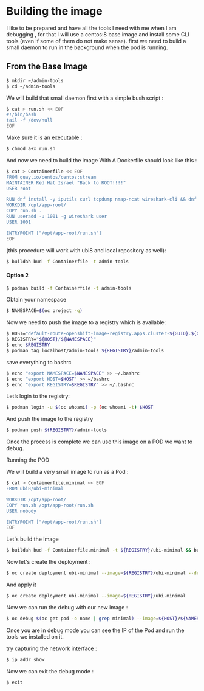 # Building the image

I like to be prepared and have all the tools I need with me when I am debugging , for that I will use a centos:8 base 
image and install some CLI tools (even if some of them do not make sense).
first we need to build a small daemon to run in the background when the pod is running.

## From the Base Image

```bash
$ mkdir ~/admin-tools
$ cd ~/admin-tools
```

We will build that small daemon first with a simple bush script :

```bash
$ cat > run.sh << EOF
#!/bin/bash
tail -f /dev/null
EOF
```

Make sure it is an executable :
```bash
$ chmod a+x run.sh
```

And now we need to build the image With A Dockerfile should look like this :
```bash
$ cat > Containerfile << EOF
FROM quay.io/centos/centos:stream
MAINTAINER Red Hat Israel "Back to ROOT!!!!"
USER root

RUN dnf install -y iputils curl tcpdump nmap-ncat wireshark-cli && dnf clean all
WORKDIR /opt/app-root/
COPY run.sh .
RUN useradd -u 1001 -g wireshark user
USER 1001

ENTRYPOINT ["/opt/app-root/run.sh"]
EOF
```

(this procedure will work with ubi8 and local repository as well):

```bash
$ buildah bud -f Containerfile -t admin-tools
```
#### Option 2
```bash
$ podman build -f Containerfile -t admin-tools
```

Obtain your namespace
```bash
$ NAMESPACE=$(oc project -q)
```

Now we need to push the image to a registry which is available:
```bash
$ HOST="default-route-openshift-image-registry.apps.cluster-${GUID}.${GUID}.${OCP_DOMAIN}"
$ REGISTRY="${HOST}/${NAMESPACE}"
$ echo $REGISTRY
$ podman tag localhost/admin-tools ${REGISTRY}/admin-tools
```

save everything to bashrc
```bash
$ echo "export NAMESPACE=$NAMESPACE" >> ~/.bashrc
$ echo "export HOST=$HOST" >> ~/bashrc
$ echo "export REGISTRY=$REGISTRY" >> ~/.bashrc
```

Let’s login to the registry:
```bash
$ podman login -u $(oc whoami) -p (oc whoami -t) $HOST
```

And push the image to the registry
```bash
$ podman push ${REGISTRY}/admin-tools
```

Once the process is complete we can use this image on a POD we want to debug.

Running the POD

We will build a very small image to run as a Pod :

```bash
$ cat > Containerfile.minimal << EOF
FROM ubi8/ubi-minimal

WORKDIR /opt/app-root/
COPY run.sh /opt/app-root/run.sh
USER nobody

ENTRYPOINT ["/opt/app-root/run.sh"]
EOF
```

Let's build the Image 
```bash
$ buildah bud -f Containerfile.minimal -t ${REGISTRY}/ubi-minimal && buildah push ${REGISTRY}/ubi-minimal 
```

Now let's create the deployment :
```bash
$ oc create deployment ubi-minimal --image=${REGISTRY}/ubi-minimal --dry-run=client -o yaml
```
And apply it 
```bash
$ oc create deployment ubi-minimal --image=${REGISTRY}/ubi-minimal 
``` 

Now we can run the debug with our new image :

```bash
$ oc debug $(oc get pod -o name | grep minimal) --image=${HOST}/${NAMESPACE}/admin-tools
````

Once you are in debug mode you can see the IP of the Pod and run the tools we installed on it.

try capturing the network interface :
```bash
$ ip addr show
```
Now we can exit the debug mode :
```bash
$ exit
```
